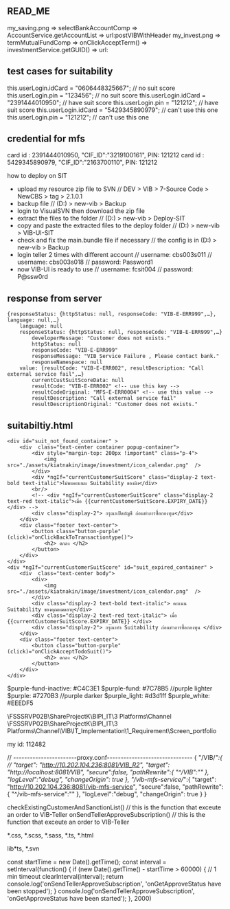 READ_ME
---
my_saving.png => selectBankAccountComp => AccountService.getAccountList => url:postVIBWithHeader
my_invest.png => termMutualFundComp => onClickAcceptTerm() => investmentService.getGUID() => url:


test cases for suitability
---
this.userLogin.idCard = "0606448325667";    // no suit score
this.userLogin.pin = "123456";              // no suit score
this.userLogin.idCard = "2391444010950";    // have suit score
this.userLogin.pin = "121212";              // have suit score
this.userLogin.idCard = "5429345890979";    // can't use this one
this.userLogin.pin = "121212";              // can't use this one

credential for mfs
---
card id : 2391444010950, "CIF_ID":"3219100161", PIN: 121212 
card id : 5429345890979, "CIF_ID":"2163700110", PIN: 121212

how to deploy on SIT
  - upload my resource zip file to SVN // DEV > VIB > 7-Source Code > NewCBS > tag > 2.1.0.1
  - backup file // (D:) > new-vib > Backup
  - login to VisualSVN then download the zip file
  - extract the files to the folder // (D:) > new-vib > Deploy-SIT
  - copy and paste the extracted files to the deploy folder // (D:) > new-vib > VIB-UI-SIT
  - check and fix the main.bundle file if necessary // the config is in (D:) > new-vib > Backup
  - login teller 2 times with different account 
    // username: cbs003s011
    // username: cbs003s018
    // password: Password1
  - now VIB-UI is ready to use 
    // username: fcsit004
    // password: P@ssw0rd
  
response from server
---
    {responseStatus: {httpStatus: null, responseCode: "VIB-E-ERR999",…}, language: null,…}
        language: null
        responseStatus: {httpStatus: null, responseCode: "VIB-E-ERR999",…}
            developerMessage: "Customer does not exists."
            httpStatus: null
            responseCode: "VIB-E-ERR999"
            responseMessage: "VIB Service Failure , Please contact bank."
            responseNamespace: null
        value: {resultCode: "VIB-E-ERR002", resultDescription: "Call external service fail",…}
            currentCustSuitScoreData: null
            resultCode: "VIB-E-ERR002" <!-- use this key -->
            resultCodeOriginal: "MFS-E-ERR0004" <!-- use this value -->
            resultDescription: "Call external service fail"
            resultDescriptionOriginal: "Customer does not exists."

suitabiltiy.html
---
    <div id="suit_not_found_container" >
        <div  class="text-center container popup-container">
            <div style="margin-top: 200px !important" class="p-4">
                <img src="./assets/kiatnakin/image/investment/icon_calendar.png"  />
            </div>
            <div *ngIf="currentCustomerSuitScore" class="display-2 text-bold text-italic">ไม่พบคะแนน Suitability ของมิง</div>
            <br/>
            <!-- <div *ngIf="currentCustomerSuitScore" class="display-2 text-red text-italic">เมื่อ {{currentCustomerSuitScore.EXPIRY_DATE}} </div> -->
            <div class="display-2"> กรุณาเปิดบัญชี ก่อนทำการซื้อกองทุน</div>
        </div>
        <div class="footer text-center">
            <button class="button-purple" (click)="onClickBackToTransactiontype()">
                <h2> ตกลง </h2>
            </button>
        </div>
    </div>
    <div *ngIf="currentCustomerSuitScore" id="suit_expired_container" >
        <div  class="text-center body">
            <div>
                <img src="./assets/kiatnakin/image/investment/icon_calendar.png"  />
            </div>
            <div class="display-2 text-bold text-italic"> คะแนน Suitability ของคุณหมดอายุ</div>
            <div class="display-2 text-red text-italic"> เมื่อ {{currentCustomerSuitScore.EXPIRY_DATE}} </div>
            <div class="display-2"> กรุณาทำ Suitability ก่อนทำการซื้อกองทุน </div>
        </div>
        <div class="footer text-center">
            <button class="button-purple" (click)="onClickAcceptTodoSuit()">
                <h2> ตกลง </h2>
            </button>
        </div>
    </div>

$purple-fund-inactive: #C4C3E1
$purple-fund: #7C78B5 //purple lighter
$purple: #7270B3 //purple darker
$purple_light: #d3d1ff
$purple_white: #EEEDF5
    
 \\FSSSRVP02B\ShareProjectK\BIPI_IT\3 Platforms\Channel
 \\FSSSRVP02B\ShareProjectK\BIPI_IT\3 Platforms\Channel\VIB\IT_Implementation\1_Requirement\Screen_portfolio

my id: 112482

// -----------------------proxy.conf-------------------------------
{
    "/VIB/*":{
        // "target": "http://10.202.104.236:8081/VIB_R2",
        "target": "http://localhost:8081/VIB",
        "secure":false,
        "pathRewrite":{
            "^/VIB":""
        },
        "logLevel":"debug",
        "changeOrigin": true
    },
    "/vib-mfs-service/*":{
        "target": "http://10.202.104.236:8081/vib-mfs-service",
        "secure":false,
        "pathRewrite":{
            "^/vib-mfs-service":""
        },
        "logLevel":"debug",
        "changeOrigin": true
    }
}

 checkExistingCustomerAndSanctionList() // this is the function that exceute an order to VIB-Teller
 onSendTellerApproveSubscription() // this is the function that exceute an order to VIB-Teller

 *.css, *.scss, *.sass, *.ts, *.html

 lib*ts, *.svn

const startTime = new Date().getTime();
const interval = setInterval(function() {
      if (new Date().getTime() - startTime > 60000) { // 1 min timeout
          clearInterval(interval);
          return console.log('onSendTellerApproveSubscription', 'onGetApproveStatus have been stopped');
      }
      console.log('onSendTellerApproveSubscription', 'onGetApproveStatus have been started');
}, 2000)
